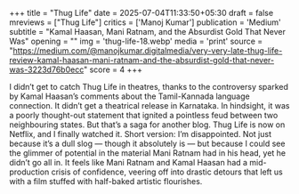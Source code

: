 +++
title = "Thug Life"
date = 2025-07-04T11:33:50+05:30
draft = false
mreviews = ["Thug Life"]
critics = ['Manoj Kumar']
publication = 'Medium'
subtitle = "Kamal Haasan, Mani Ratnam, and the Absurdist Gold That Never Was"
opening = ""
img = 'thug-life-18.webp'
media = 'print'
source = "https://medium.com/@manojkumar.digitalmedia/very-very-late-thug-life-review-kamal-haasan-mani-ratnam-and-the-absurdist-gold-that-never-was-3223d76b0ecc"
score = 4
+++

I didn’t get to catch Thug Life in theatres, thanks to the controversy sparked by Kamal Haasan’s comments about the Tamil-Kannada language connection. It didn’t get a theatrical release in Karnataka. In hindsight, it was a poorly thought-out statement that ignited a pointless feud between two neighbouring states. But that’s a saga for another blog. Thug Life is now on Netflix, and I finally watched it. Short version: I’m disappointed. Not just because it’s a dull slog — though it absolutely is — but because I could see the glimmer of potential in the material Mani Ratnam had in his head, yet he didn’t go all in. It feels like Mani Ratnam and Kamal Haasan had a mid-production crisis of confidence, veering off into drastic detours that left us with a film stuffed with half-baked artistic flourishes.
